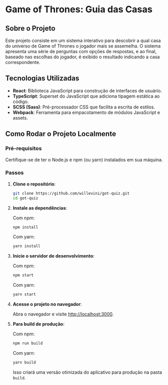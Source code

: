 # Game of Thrones: Guia das Casas

## Sobre o Projeto

Este projeto consiste em um sistema interativo para descobrir a qual casa do universo de Game of Thrones o jogador mais se assemelha. O sistema apresenta uma série de perguntas com opções de respostas, e ao final, baseado nas escolhas do jogador, é exibido o resultado indicando a casa correspondente.

## Tecnologias Utilizadas

- **React**: Biblioteca JavaScript para construção de interfaces de usuário.
- **TypeScript**: Superset do JavaScript que adiciona tipagem estática ao código.
- **SCSS (Sass)**: Pré-processador CSS que facilita a escrita de estilos.
- **Webpack**: Ferramenta para empacotamento de módulos JavaScript e assets.

## Como Rodar o Projeto Localmente

### Pré-requisitos

Certifique-se de ter o Node.js e npm (ou yarn) instalados em sua máquina.

### Passos

1. **Clone o repositório**:

   ```bash
   git clone https://github.com/willevini/got-quiz.git
   cd got-quiz
   ```

2. **Instale as dependências**:

   Com npm:

   ```bash
   npm install
   ```

   Com yarn:

   ```bash
   yarn install
   ```

3. **Inicie o servidor de desenvolvimento**:

   Com npm:

   ```bash
   npm start
   ```

   Com yarn:

   ```bash
   yarn start
   ```

4. **Acesse o projeto no navegador**:

   Abra o navegador e visite [http://localhost:3000](http://localhost:3000).

5. **Para build de produção**:

   Com npm:

   ```bash
   npm run build
   ```

   Com yarn:

   ```bash
   yarn build
   ```

   Isso criará uma versão otimizada do aplicativo para produção na pasta `build`.
